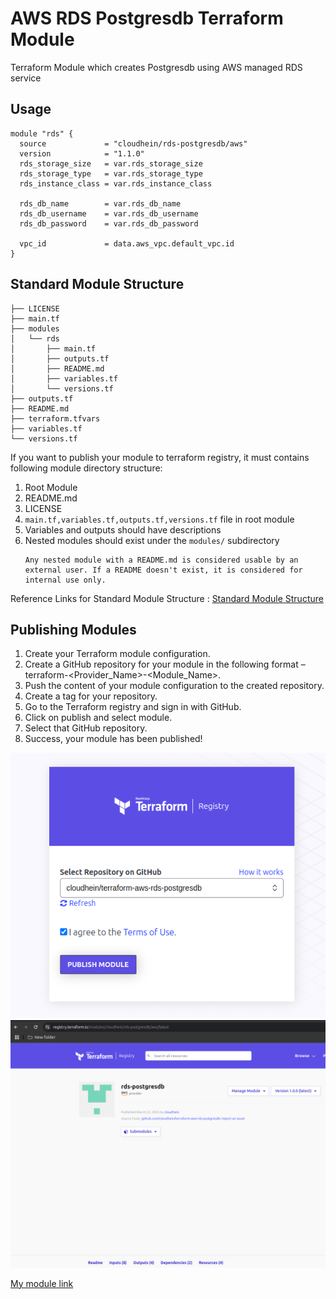 # AWS RDS Postgresdb Terraform Module
Terraform Module which creates Postgresdb using AWS managed RDS service

## Usage

```hcl
module "rds" {
  source             = "cloudhein/rds-postgresdb/aws"
  version            = "1.1.0"
  rds_storage_size   = var.rds_storage_size
  rds_storage_type   = var.rds_storage_type
  rds_instance_class = var.rds_instance_class

  rds_db_name        = var.rds_db_name
  rds_db_username    = var.rds_db_username
  rds_db_password    = var.rds_db_password

  vpc_id             = data.aws_vpc.default_vpc.id
}
```

## Standard Module Structure
```
├── LICENSE
├── main.tf
├── modules
│   └── rds
│       ├── main.tf
│       ├── outputs.tf
│       ├── README.md
│       ├── variables.tf
│       └── versions.tf
├── outputs.tf
├── README.md
├── terraform.tfvars
├── variables.tf
└── versions.tf
```
If you want to publish your module to terraform registry, it must contains following module directory structure:
1. Root Module
2. README.md
3. LICENSE
4. `main.tf,variables.tf,outputs.tf,versions.tf` file in root module
5. Variables and outputs should have descriptions
6. Nested modules should exist under the `modules/` subdirectory
   ```
   Any nested module with a README.md is considered usable by an external user. If a README doesn't exist, it is considered for internal use only.
   ```

Reference Links for Standard Module Structure : [Standard Module Structure](https://developer.hashicorp.com/terraform/language/modules/develop/structure)

## Publishing Modules
1. Create your Terraform module configuration.
2. Create a GitHub repository for your module in the following format – terraform-<Provider_Name>-<Module_Name>.
3. Push the content of your module configuration to the created repository.
4. Create a tag for your repository.
5. Go to the Terraform registry and sign in with GitHub.
6. Click on publish and select module.
7. Select that GitHub repository.
8. Success, your module has been published!

![alt text](images/01.png)
![alt text](images/02.png)


[My module link](https://registry.terraform.io/modules/cloudhein/rds-postgresdb/aws/latest)

